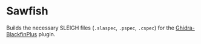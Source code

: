 # Sawfish

Builds the necessary SLEIGH files (`.slaspec`, `.pspec`, `.cspec`)
for the [Ghidra-BlackfinPlus](https://github.com/hekar-lab/Ghidra-BlackFinPlus) plugin.
